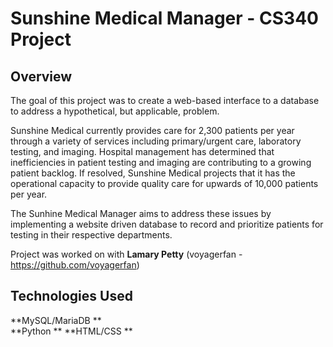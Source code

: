 # Sunshine Medical Manager - CS340 Project
## Overview
The goal of this project was to create a web-based interface to a database to address a hypothetical, but applicable, problem. 

Sunshine Medical currently provides care for 2,300 patients per year through a variety of services including primary/urgent care, laboratory testing, and imaging. Hospital management has determined that inefficiencies in patient testing and imaging are contributing to a growing patient backlog. If resolved, Sunshine Medical projects that it has the operational capacity to provide quality care for upwards of 10,000 patients per year.

The Sunhine Medical Manager aims to address these issues by implementing a website driven database to record and prioritize patients for testing in their respective departments.

Project was worked on with **Lamary Petty** (voyagerfan - https://github.com/voyagerfan)

## Technologies Used
**MySQL/MariaDB **  
**Python ** 
**HTML/CSS **
